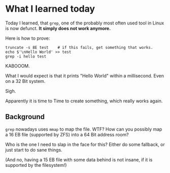 # What I learned today

Today I learned, that `grep`, one of the probably most often used tool in Linux is now defunct.  **It simply does not work anymore.**

Here is how to prove:

```
truncate -s 8E test    # if this fails, get something that works.
echo $'\nHello World' >> test
grep -i hello test
```

KABOOOM.

What I would expect is that it prints "Hello World" within a millisecond.
Even on a 32 Bit system.

Sigh.

Apparently it is time to
Time to create something, which really works again.

## Background

`grep` nowadays uses `mmap` to map the file.  WTF?  How can you possibly map a 16 EB file (supported by ZFS) into a 64 Bit address room?

Who is the one I need to slap in the face for this?  Either do some fallback, or just start to do sane things.

(And no, having a 15 EB file with some data behind is not insane, if it is supported by the filesystem!)
